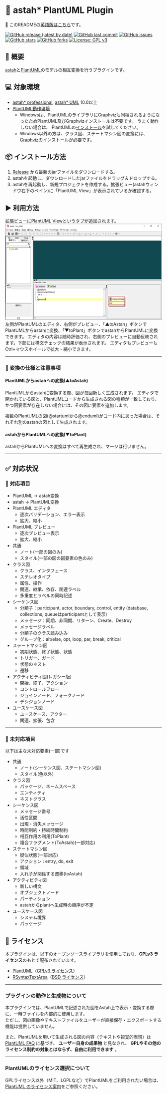 # 🌿 astah* PlantUML Plugin

📘 このREADMEの[英語版はこちら](./README.md)です。

[![GitHub release (latest by date)](https://img.shields.io/github/v/release/ChangeVision/astah-plantuml-plugin)](https://github.com/ChangeVision/astah-plantuml-plugin/releases)
[![GitHub last commit](https://img.shields.io/github/last-commit/ChangeVision/astah-plantuml-plugin)](https://github.com/ChangeVision/astah-plantuml-plugin/commits/)
[![GitHub issues](https://img.shields.io/github/issues/ChangeVision/astah-plantuml-plugin)](https://github.com/ChangeVision/astah-plantuml-plugin/issues)
[![GitHub stars](https://img.shields.io/github/stars/ChangeVision/astah-plantuml-plugin)](https://github.com/ChangeVision/astah-plantuml-plugin/stargazers)
[![GitHub forks](https://img.shields.io/github/forks/ChangeVision/astah-plantuml-plugin)](https://github.com/ChangeVision/astah-plantuml-plugin/network)
[![License: GPL v3](https://img.shields.io/badge/license-GPLv3-blue.svg)](https://www.gnu.org/licenses/gpl-3.0)

## 📝 概要

[astah](https://astah.change-vision.com)と[PlantUML](https://plantuml.com)のモデルの相互変換を行うプラグインです。

## 💻 対象環境

- [astah* professional](https://astah.change-vision.com/ja/product/astah-professional.html), [astah* UML](https://astah.change-vision.com/ja/product/astah-uml.html) 10.0以上
- [PlantUML動作環境](https://plantuml.com/starting)
   - Windowsは、PlantUMLのライブラリにGraphvizも同梱されるようになったためPlantUML及びGraphvizインストールは不要です。 うまく動作しない場合は、 PlantUMLの[インストール](https://plantuml.com/starting)を試してください。
   - Windows以外の方は、クラス図、ステートマシン図の変換には、[Graphviz](https://plantuml.com/graphviz-dot)のインストールが必要です。

## 📦 インストール方法

1. [Release](https://github.com/ChangeVision/astah-plantuml-plugin/releases) から最新のjarファイルをダウンロードする。
2. astahを起動し、ダウンロードしたjarファイルをドラッグ＆ドロップする。
3. astahを再起動し、新規プロジェクトを作成する。拡張ビュー(astahウィンドウ右下のペイン)に「PlantUML View」が表示されているか確認する。

## ▶️ 利用方法

拡張ビューにPlantUML Viewというタブが追加されます。
![snapshot](https://github.com/ChangeVision/astah-plantuml-plugin/blob/images/img/snapshot.png?raw=true)
左側がPlantUMLのエディタ、右側がプレビュー、「▲toAstah」ボタンでPlantUMLからastahに変換、「▼toPlant」ボタンでastahからPlantUMLに変換できます。
エディタの内容は随時評価され、右側のプレビューに自動反映されます。下部には構文チェックの結果が表示されます。 エディタもプレビューもCtrl+マウスホイールで拡大・縮小できます。

---

### 🔄 変換の仕様と注意事項

#### PlantUMLからastahへの変換(▲toAstah)

PlantUMLからastahに変換する際、図が毎回新しく生成されます。
エディタで開かれている図と、PlantUMLコードから生成される図の種類が一致しており、かつ図要素が存在しない場合には、その図に要素を追加します。

複数のPlantUMLの図(@startumlから@enduml)がコード内にあった場合は、それぞれ別のastahの図として生成されます。

#### astahからPlantUMLへの変換(▼toPlant)

astahからPlantUMLへの変換はすべて再生成され、マージは行いません。

---

## ✅ 対応状況

### 📌 対応項目

- PlantUML → astah変換
- astah → PlantUML変換
- PlantUML エディタ
  - 逐次バリデーション、エラー表示
  - 拡大、縮小
- PlantUML プレビュー
  - 逐次プレビュー表示
  - 拡大、縮小
- 共通
  - ノート(一部の図のみ)
  - スタイル(一部の図の図要素の色のみ)
- クラス図
  - クラス、インタフェース
  - ステレオタイプ
  - 属性、操作
  - 関連、継承、依存、関連ラベル
  - 多重度とラベルの同時記述
- シーケンス図
  - 分類子：participant, actor, boundary, control, entity
    (database, collections, queueはparticipantとして表示)
  - メッセージ：同期、非同期、リターン、Create、Destroy
  - メッセージラベル
  - 分類子のクラス読み込み
  - グループ化：alt/else, opt, loop, par, break, critical
- ステートマシン図
  - 初期状態、終了状態、状態
  - トリガー、ガード
  - 状態のネスト
  - 遷移
- アクティビティ図(レガシー版)
  - 開始、終了、アクション
  - コントロールフロー
  - ジョインノード、フォークノード
  - デシジョンノード
- ユースケース図
  - ユースケース、アクター
  - 関連、拡張、包含

---

### 🚧 未対応項目

以下は主な未対応要素(一部)です
- 共通
    - ノート(シーケンス図、ステートマシン図)
    - スタイル(色以外)
- クラス図
    - パッケージ、ネームスペース
    - エンティティ
    - ネストクラス
- シーケンス図
    - メッセージ番号
    - 活性区間
    - 出現・消失メッセージ
    - 時間制約・持続時間制約
    - 相互作用の利用(ToPlant)
    - 複合フラグメント(ToAstah)(一部対応)
- ステートマシン図
    - 疑似状態(一部対応)
    - アクション : entry, do, exit
    - 領域
    - 入れ子が関係する遷移(toAstah)
- アクティビティ図
    - 新しい構文
    - オブジェクトノード
    - パーティション
    - astahからplantへ生成時の順序が不定
- ユースケース図
    - システム境界
    - パッケージ

## 📄 ライセンス

本プラグインは、以下のオープンソースライブラリを使用しており、**GPLv3 ライセンス**のもとで配布されています。

- [PlantUML](https://plantuml.com/)（[GPLv3 ライセンス](https://www.gnu.org/licenses/gpl-3.0.html)）
- [RSyntaxTextArea](https://github.com/bobbylight/RSyntaxTextArea)（[BSD ライセンス](https://github.com/bobbylight/RSyntaxTextArea/blob/master/LICENSE.txt)）

---

### プラグインの動作と生成物について

本プラグインでは、PlantUMLで記述された図をAstah上で表示・変換する際に、一時ファイルを内部的に使用します。  
ただし、図の画像やテキストファイルをユーザーが直接保存・エクスポートする機能は提供していません。

また、PlantUMLを用いて生成される図の内容（テキストや視覚的表現）は [PlantUML FAQ](https://plantuml.com/faq) に基づき、 **ユーザー自身の成果物** と見なされ、 **GPLやその他のライセンス制約の対象とはならず、自由に利用できます** 。

---

### PlantUMLのライセンス選択について

GPLライセンス以外（MIT、LGPLなど）でPlantUMLをご利用されたい場合は、[PlantUML のライセンス案内](https://plantuml.com/license)をご参照ください。

